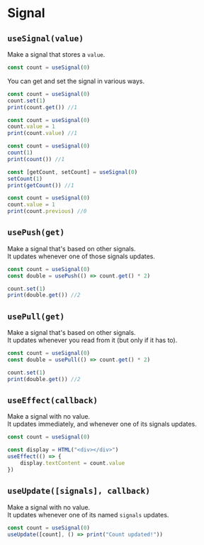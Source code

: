 # Signal

## `useSignal(value)`

Make a signal that stores a `value`.

```javascript
const count = useSignal(0)
```

You can get and set the signal in various ways.

```javascript
const count = useSignal(0)
count.set(1)
print(count.get()) //1
```

```javascript
const count = useSignal(0)
count.value = 1
print(count.value) //1
```

```javascript
const count = useSignal(0)
count(1)
print(count()) //1
```

```javascript
const [getCount, setCount] = useSignal(0)
setCount(1)
print(getCount()) //1
```

```javascript
const count = useSignal(0)
count.value = 1
print(count.previous) //0
```

## `usePush(get)`

Make a signal that's based on other signals.<br>
It updates whenever one of those signals updates.

```javascript
const count = useSignal(0)
const double = usePush(() => count.get() * 2)

count.set(1)
print(double.get()) //2
```

## `usePull(get)`

Make a signal that's based on other signals.<br>
It updates whenever you read from it (but only if it has to).

```javascript
const count = useSignal(0)
const double = usePull(() => count.get() * 2)

count.set(1)
print(double.get()) //2
```

## `useEffect(callback)`

Make a signal with no value.<br>
It updates immediately, and whenever one of its signals updates.<br>

```javascript
const count = useSignal(0)

const display = HTML("<div></div>")
useEffect(() => {
	display.textContent = count.value
})
```

## `useUpdate([signals], callback)`

Make a signal with no value.<br>
It updates whenever one of its named `signals` updates.

```javascript
const count = useSignal(0)
useUpdate([count], () => print("Count updated!"))
```
